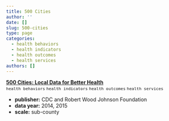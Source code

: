 ```yaml
---
title: 500 Cities
author: ''
date: []
slug: 500-cities
type: page
categories:
  - health behaviors
  - health indicators
  - health outcomes
  - health services
authors: []
---
```


[**500 Cities: Local Data for Better Health**](https://chronicdata.cdc.gov/browse?category=500+Cities)  
<font size="2">`health behaviors` `health indicators` `health outcomes` `health services`</font> 

* **publisher:** CDC and Robert Wood Johnson Foundation
* **data year:** 2014, 2015
* **scale:** sub-county